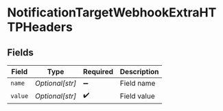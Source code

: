 # NotificationTargetWebhookExtraHTTPHeaders


## Fields

| Field              | Type               | Required           | Description        |
| ------------------ | ------------------ | ------------------ | ------------------ |
| `name`             | *Optional[str]*    | :heavy_minus_sign: | Field name         |
| `value`            | *Optional[str]*    | :heavy_check_mark: | Field value        |